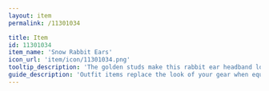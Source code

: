 ```yaml
---
layout: item
permalink: /11301034

title: Item
id: 11301034
item_name: 'Snow Rabbit Ears'
icon_url: 'item/icon/11301034.png'
tooltip_description: 'The golden studs make this rabbit ear headband look extra fancy.'
guide_description: 'Outfit items replace the look of your gear when equipped.'
---
```

